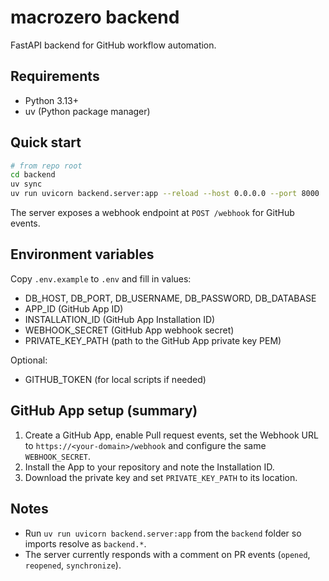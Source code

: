 # macrozero backend

FastAPI backend for GitHub workflow automation.

## Requirements

- Python 3.13+
- uv (Python package manager)

## Quick start

```bash
# from repo root
cd backend
uv sync
uv run uvicorn backend.server:app --reload --host 0.0.0.0 --port 8000
```

The server exposes a webhook endpoint at `POST /webhook` for GitHub events.

## Environment variables

Copy `.env.example` to `.env` and fill in values:

- DB_HOST, DB_PORT, DB_USERNAME, DB_PASSWORD, DB_DATABASE
- APP_ID (GitHub App ID)
- INSTALLATION_ID (GitHub App Installation ID)
- WEBHOOK_SECRET (GitHub App webhook secret)
- PRIVATE_KEY_PATH (path to the GitHub App private key PEM)

Optional:
- GITHUB_TOKEN (for local scripts if needed)

## GitHub App setup (summary)

1) Create a GitHub App, enable Pull request events, set the Webhook URL to `https://<your-domain>/webhook` and configure the same `WEBHOOK_SECRET`.
2) Install the App to your repository and note the Installation ID.
3) Download the private key and set `PRIVATE_KEY_PATH` to its location.

## Notes

- Run `uv run uvicorn backend.server:app` from the `backend` folder so imports resolve as `backend.*`.
- The server currently responds with a comment on PR events (`opened`, `reopened`, `synchronize`).